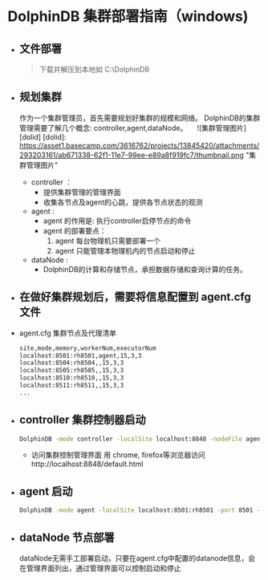 # DolphinDB 集群部署指南（windows)

* ## 文件部署

    > 下载并解压到本地如 C:\DolphinDB

* ## 规划集群
     作为一个集群管理员，首先需要规划好集群的规模和网络。
     DolphinDB的集群管理需要了解几个概念: controller,agent,dataNode。
     ![集群管理图片][dolid]
     [dolid]: https://asset1.basecamp.com/3616762/projects/13845420/attachments/293203161/ab671338-62f1-11e7-99ee-e89a8f919fc7/thumbnail.png "集群管理图片"
    * controller ：
        * 提供集群管理的管理界面
        * 收集各节点及agent的心跳，提供各节点状态的观测
    * agent : 
        * agent 的作用是: 执行controller启停节点的命令
        * agent 的部署要点：
           1. agent 每台物理机只需要部署一个
           1. agent 只能管理本物理机内的节点启动和停止
    * dataNode :
        * DolphinDB的计算和存储节点，承担数据存储和查询计算的任务。

* ## 在做好集群规划后，需要将信息配置到 agent.cfg 文件
* agent.cfg  集群节点及代理清单
    ```sh
    site,mode,memory,workerNum,executorNum
    localhost:8501:rh8501,agent,15,3,3
    localhost:8504:rh8504,,15,3,3
    localhost:8505:rh8505,,15,3,3
    localhost:8510:rh8510,,15,3,3
    localhost:8511:rh8511,,15,3,3
    ...
    ```   
* ## controller 集群控制器启动
    ```sh
    DolphinDB -mode controller -localSite localhost:8848 -nodeFile agent.cfg
    ```
    * 访问集群控制管理界面
    用 chrome, firefox等浏览器访问 http://localhost:8848/default.html

* ## agent 启动
    ```sh
    DolphinDB -mode agent -localSite localhost:8501:rh8501 -port 8501 -controllerSite localhost:8848 -logFile agent8501.log
    ```
* ## dataNode 节点部署
    dataNode无需手工部署启动，只要在agent.cfg中配置的datanode信息，会在管理界面列出，通过管理界面可以控制启动和停止
